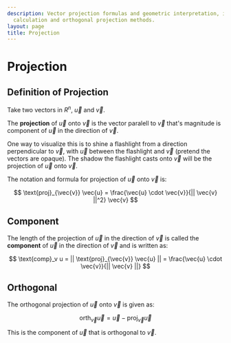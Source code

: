 ```yaml
---
description: Vector projection formulas and geometric interpretation, including component
  calculation and orthogonal projection methods.
layout: page
title: Projection
---
```


# Projection

## Definition of Projection

Take two vectors in $R^n$, $\vec{u}$ and $\vec{v}$.

The **projection** of $\vec{u}$ onto $\vec{v}$ is the vector paralell to $\vec{v}$ that's magnitude is component of $\vec{u}$ in the direction of $\vec{v}$.

One way to visualize this is to shine a flashlight from a direction perpendicular to $\vec{v}$, with $\vec{u}$ between the flashlight and $\vec{v}$ (pretend the vectors are opaque). The shadow the flashlight casts onto $\vec{v}$ will be the projection of $\vec{u}$ onto $\vec{v}$.

The notation and formula for projection of $\vec{u}$ onto $\vec{v}$ is:

$$ \text{proj}_{\vec{v}} \vec{u} = \frac{\vec{u} \cdot \vec{v}}{|| \vec{v} ||^2} \vec{v} $$

## Component

The length of the projection of $\vec{u}$ in the direction of $\vec{v}$ is called the **component** of $\vec{u}$ in the direction of $\vec{v}$ and is written as:


$$ \text{comp}_v u =  || \text{proj}_{\vec{v}} \vec{u} || = \frac{\vec{u} \cdot \vec{v}}{|| \vec{v} ||} $$


## Orthogonal

The orthogonal projection of $\vec{u}$ onto $\vec{v}$ is given as:

$$ \text{orth}_\vec{v} \vec{u} = \vec{u} -  \text{proj}_{\vec{v}} \vec{u} $$

This is the component of $\vec{u}$ that is orthogonal to $\vec{v}$.